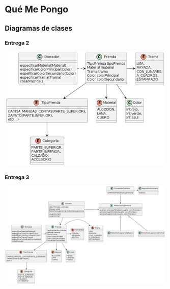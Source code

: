 # Qué Me Pongo

## Diagramas de clases
### Entrega 2
![Diagrama de clases entrega 2](qmp2.png)
### Entrega 3
![Diagrama de clases entrega 3](qmp3.png)